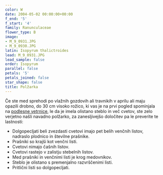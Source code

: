 ```yaml
---
color: W
date: 2004-05-02 00:00:00+00:00
f_end: '5'
f_start: '4'
family: Ranunculaceae
flower_type: B
image:
- M_9_0931.JPG
- M_9_0930.JPG
latin: Isopyrum thalictroides
lead: M_9_0931.JPG
lead_sample: false
order: Isopyrum
parallel: false
petals: '5'
petals_joined: false
star_shape: false
title: Polžarka
---
```

Če ste med sprehodi po vlažnih gozdovih ali travnikih v aprilu ali maju opazili drobno, do 30 cm visoko rožico, ki vas je na prvi pogled spominjala na [podlesne vetrnice](../anemonenemorosa/), le da je imela olistano steblo in več cvetov, ste zelo verjetno našli navadno polžarko, za zanesljivejšo določitev pa le preverite te lastnosti:

-   Dolgopecljati beli zvezdasti cvetovi imajo pet belih venčnih listov, nadraslo plodnico in številne prašnike.
-   Prašniki so krajši kot venčni listi.
-   Cvetovi nimajo čašnih listov.
-   Cvetovi rastejo v zalistju stebelnih listov.
-   Med prašniki in venčnimi listi je krog medovnikov.
-   Steblo je olistano s premenjalno razvrščenimi listi.
-   Pritlični listi so dolgopecljati.
